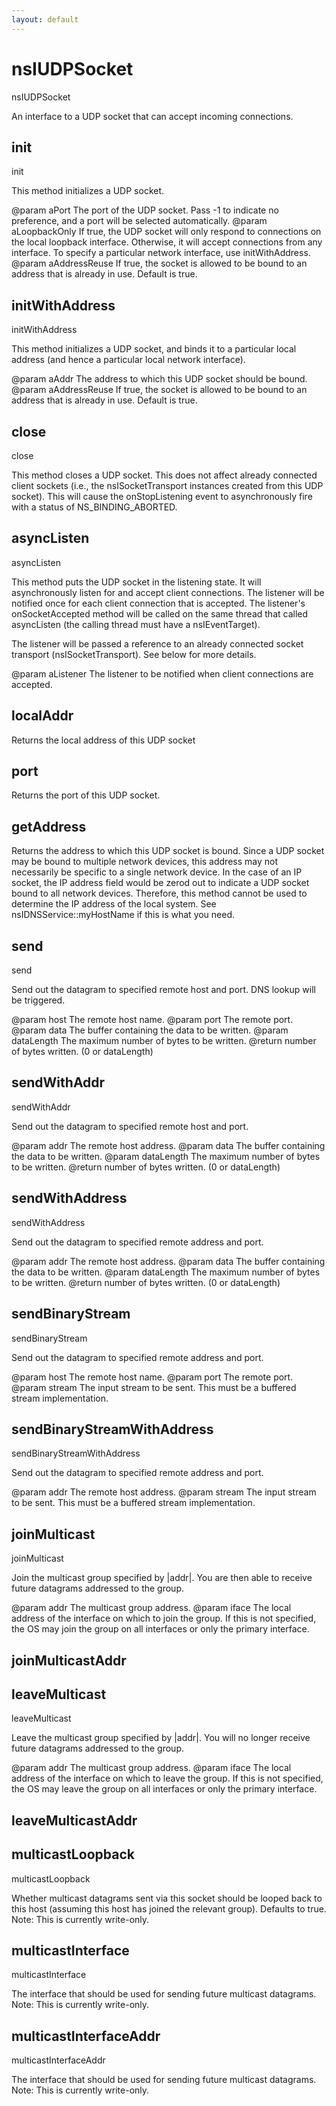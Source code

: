 ```yaml
---
layout: default
---
```


# nsIUDPSocket #

nsIUDPSocket

An interface to a UDP socket that can accept incoming connections.


## init ##

init

This method initializes a UDP socket.

@param aPort
       The port of the UDP socket.  Pass -1 to indicate no preference,
       and a port will be selected automatically.
@param aLoopbackOnly
       If true, the UDP socket will only respond to connections on the
       local loopback interface.  Otherwise, it will accept connections
       from any interface.  To specify a particular network interface,
       use initWithAddress.
@param aAddressReuse
       If true, the socket is allowed to be bound to an address that is
       already in use. Default is true.


## initWithAddress ##

initWithAddress

This method initializes a UDP socket, and binds it to a particular
local address (and hence a particular local network interface).

@param aAddr
       The address to which this UDP socket should be bound.
@param aAddressReuse
       If true, the socket is allowed to be bound to an address that is
       already in use. Default is true.


## close ##

close

This method closes a UDP socket.  This does not affect already
connected client sockets (i.e., the nsISocketTransport instances
created from this UDP socket).  This will cause the onStopListening
event to asynchronously fire with a status of NS_BINDING_ABORTED.


## asyncListen ##

asyncListen

This method puts the UDP socket in the listening state.  It will
asynchronously listen for and accept client connections.  The listener
will be notified once for each client connection that is accepted.  The
listener's onSocketAccepted method will be called on the same thread
that called asyncListen (the calling thread must have a nsIEventTarget).

The listener will be passed a reference to an already connected socket
transport (nsISocketTransport).  See below for more details.

@param aListener
       The listener to be notified when client connections are accepted.


## localAddr ##

Returns the local address of this UDP socket


## port ##

Returns the port of this UDP socket.


## getAddress ##

Returns the address to which this UDP socket is bound.  Since a
UDP socket may be bound to multiple network devices, this address
may not necessarily be specific to a single network device.  In the
case of an IP socket, the IP address field would be zerod out to
indicate a UDP socket bound to all network devices.  Therefore,
this method cannot be used to determine the IP address of the local
system.  See nsIDNSService::myHostName if this is what you need.


## send ##

send

Send out the datagram to specified remote host and port.
DNS lookup will be triggered.

@param host The remote host name.
@param port The remote port.
@param data The buffer containing the data to be written.
@param dataLength The maximum number of bytes to be written.
@return number of bytes written. (0 or dataLength)


## sendWithAddr ##

sendWithAddr

Send out the datagram to specified remote host and port.

@param addr The remote host address.
@param data The buffer containing the data to be written.
@param dataLength The maximum number of bytes to be written.
@return number of bytes written. (0 or dataLength)


## sendWithAddress ##

sendWithAddress

Send out the datagram to specified remote address and port.

@param addr The remote host address.
@param data The buffer containing the data to be written.
@param dataLength The maximum number of bytes to be written.
@return number of bytes written. (0 or dataLength)


## sendBinaryStream ##

sendBinaryStream

Send out the datagram to specified remote address and port.

@param host The remote host name.
@param port The remote port.
@param stream The input stream to be sent. This must be a buffered stream implementation.


## sendBinaryStreamWithAddress ##

sendBinaryStreamWithAddress

Send out the datagram to specified remote address and port.

@param addr The remote host address.
@param stream The input stream to be sent. This must be a buffered stream implementation.


## joinMulticast ##

joinMulticast

Join the multicast group specified by |addr|.  You are then able to
receive future datagrams addressed to the group.

@param addr
       The multicast group address.
@param iface
       The local address of the interface on which to join the group.  If
       this is not specified, the OS may join the group on all interfaces
       or only the primary interface.


## joinMulticastAddr ##

## leaveMulticast ##

leaveMulticast

Leave the multicast group specified by |addr|.  You will no longer
receive future datagrams addressed to the group.

@param addr
       The multicast group address.
@param iface
       The local address of the interface on which to leave the group.
       If this is not specified, the OS may leave the group on all
       interfaces or only the primary interface.


## leaveMulticastAddr ##

## multicastLoopback ##

multicastLoopback

Whether multicast datagrams sent via this socket should be looped back to
this host (assuming this host has joined the relevant group).  Defaults
to true.
Note: This is currently write-only.


## multicastInterface ##

multicastInterface

The interface that should be used for sending future multicast datagrams.
Note: This is currently write-only.


## multicastInterfaceAddr ##

multicastInterfaceAddr

The interface that should be used for sending future multicast datagrams.
Note: This is currently write-only.

